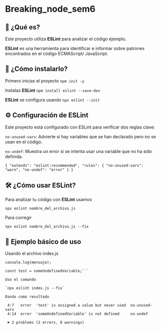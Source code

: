 # Breaking_node_sem6
 
 ## 📌 ¿Qué es?

 Este proyecto utiliza **ESLint** para analizar el código ejemplo.

 **ESLint** es una herramienta para identificar e informar sobre patrones encontrados en el código ECMAScript/     JavaScript.

 ## 🚀 ¿Cómo instalarlo?

 Primero inicias el proyecto `npm init -y`

 Instalas **ESLint** `npm install eslint --save-dev`

 **ESLint** se configura usando `npx eslint --init`

 ## ⚙️ Configuración de ESLint

 Este proyecto está configurado con ESLint para verificar dos reglas clave:

 `no-unused-vars`: Advierte si hay variables que se han declarado pero no se usan en el código.

 `no-undef`: Muestra un error si se intenta usar una variable que no ha sido definida.

 ``{
  "extends": "eslint:recommended",
  "rules": {
    "no-unused-vars": "warn",
    "no-undef": "error"
  }
 }``

 ## 🛠️ ¿Cómo usar ESLint?

 Para analizar tu código con **ESLint** usamos

 `npx eslint nombre_del_archivo.js`

 Para corregir

 `npx eslint nombre_del_archivo.js --fix`

 ## 📝 Ejemplo básico de uso

 Usando el archivo index.js 

 ```var mensaje = 'Hola, mundo!'; 
 console.log(mensaje);

 const test = someUndefinedVariable;```

 Uso el comando

 `npx eslint index.js --fix`

 Dando como resultado

  4:7   error  'test' is assigned a value but never used  no-unused-vars
  4:14  error  'someUndefinedVariable' is not defined     no-undef

  ✖ 2 problems (2 errors, 0 warnings)

  

